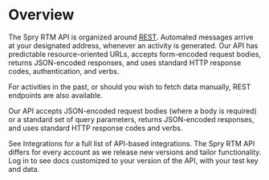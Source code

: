 # Overview

The Spry RTM API is organized around [REST](https://en.wikipedia.org/wiki/Representational_state_transfer). Automated messages arrive at your designated address, whenever an activity is generated. Our API has predictable resource-oriented URLs, accepts form-encoded request bodies, returns JSON-encoded responses, and uses standard HTTP response codes, authentication, and verbs.

For activities in the past, or should you wish to fetch data manually, REST endpoints are also available.

Our API accepts JSON-encoded request bodies (where a body is required) or a standard set of query parameters, returns JSON-encoded responses, and uses standard HTTP response codes and verbs.

See Integrations for a full list of API-based integrations. The Spry RTM API differs for every account as we release new versions and tailor functionality. Log in to see docs customized to your version of the API, with your test key and data.

